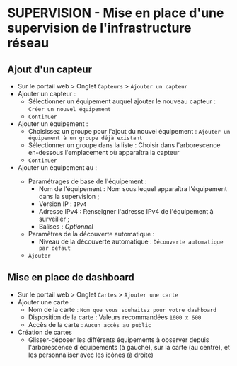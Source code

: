 # SUPERVISION - Mise en place d'une supervision de l'infrastructure réseau
## Ajout d'un capteur
- Sur le portail web > Onglet `Capteurs` > `Ajouter un capteur`
- Ajouter un capteur :
  - Sélectionner un équipement auquel ajouter le nouveau capteur : `Créer un nouvel équipement`
  - `Continuer`
- Ajouter un équipement : 
  - Choisissez un groupe pour l'ajout du nouvel équipement :  `Ajouter un équipement à un groupe déjà existant`
  - Sélectionner un groupe dans la liste : Choisir dans l'arborescence en-dessous l'emplacement où apparaîtra la capteur
  - `Continuer`
- Ajouter un équipement au <groupe choisi> :
  - Paramétrages de base de l'équipement :
    - Nom de l'équipement : Nom sous lequel apparaîtra l'équipement dans la supervision ;
    - Version IP : `IPv4`
    - Adresse IPv4 : Renseigner l'adresse IPv4 de l'équipement à surveiller ;
    - Balises : *Optionnel*
  - Paramètres de la découverte automatique :
    - Niveau de la découverte automatique : `Découverte automatique par défaut`
  - `Ajouter`

## Mise en place de dashboard
- Sur le portail web > Onglet `Cartes` > `Ajouter une carte`
- Ajouter une carte :
  - Nom de la carte : `Nom que vous souhaitez pour votre dashboard`
  - Disposition de la carte : Valeurs recommandées `1600 x 600`
  - Accès de la carte : `Aucun accès au public`
- Création de cartes
  - Glisser-déposer les différents équipements à observer depuis l'arborescence d'équipements (à gauche), sur la carte (au centre), et les personnaliser avec les icônes (à droite)
